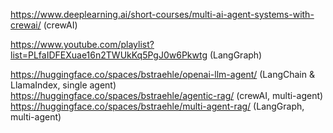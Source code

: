 https://www.deeplearning.ai/short-courses/multi-ai-agent-systems-with-crewai/ (crewAI)  

https://www.youtube.com/playlist?list=PLfaIDFEXuae16n2TWUkKq5PgJ0w6Pkwtg (LangGraph)  

https://huggingface.co/spaces/bstraehle/openai-llm-agent/ (LangChain & LlamaIndex, single agent)  
https://huggingface.co/spaces/bstraehle/agentic-rag/ (crewAI, multi-agent)  
https://huggingface.co/spaces/bstraehle/multi-agent-rag/ (LangGraph, multi-agent)  
